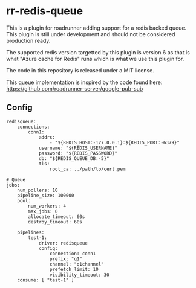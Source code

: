 # rr-redis-queue

This is a plugin for roadrunner adding support for a redis backed queue.
This plugin is still under development and should not be considered production ready.

The supported redis version targetted by this plugin is version 6 as that is what "Azure cache for Redis" runs which
is what we use this plugin for.

The code in this repository is released under a MIT license.

This queue implementation is inspired by the code found here: https://github.com/roadrunner-server/google-pub-sub


## Config

```
redisqueue:
    connections:
        conn1:
            addrs:
                - "${REDIS_HOST:-127.0.0.1}:${REDIS_PORT:-6379}"
            username: "${REDIS_USERNAME}"
            password: "${REDIS_PASSWORD}"
            db: "${REDIS_QUEUE_DB:-5}"
            tls:
                root_ca: ../path/to/cert.pem
                
# Queue
jobs:
    num_pollers: 10
    pipeline_size: 100000
    pool:
        num_workers: 4
        max_jobs: 0
        allocate_timeout: 60s
        destroy_timeout: 60s

    pipelines:
        test-1:
            driver: redisqueue
            config:
                connection: conn1
                prefix: "q1"
                channel: "q1channel"
                prefetch_limit: 10
                visibility_timeout: 30
    consume: [ "test-1" ]
```